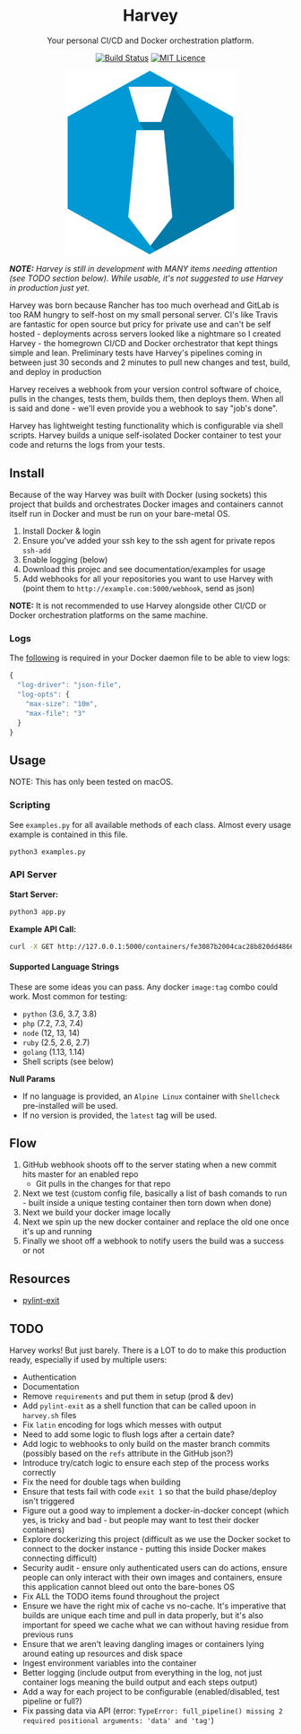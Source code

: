 <div align="center">

# Harvey

Your personal CI/CD and Docker orchestration platform.

[![Build Status](https://travis-ci.org/Justintime50/harvey.svg?branch=master)](https://travis-ci.org/Justintime50/harvey)
[![MIT Licence](https://badges.frapsoft.com/os/mit/mit.svg?v=103)](https://opensource.org/licenses/mit-license.php)

<img src="assets/showcase.png" style="max-width:300px">

</div>

***NOTE:** Harvey is still in development with MANY items needing attention (see TODO section below). While usable, it's not suggested to use Harvey in production just yet.*

Harvey was born because Rancher has too much overhead and GitLab is too RAM hungry to self-host on my small personal server. CI's like Travis are fantastic for open source but pricy for private use and can't be self hosted - deployments across servers looked like a nightmare so I created Harvey - the homegrown CI/CD and Docker orchestrator that kept things simple and lean. Preliminary tests have Harvey's pipelines coming in between just 30 seconds and 2 minutes to pull new changes and test, build, and deploy in production

Harvey receives a webhook from your version control software of choice, pulls in the changes, tests them, builds them, then deploys them. When all is said and done - we'll even provide you a webhook to say "job's done".

Harvey has lightweight testing functionality which is configurable via shell scripts. Harvey builds a unique self-isolated Docker container to test your code and returns the logs from your tests.

## Install

Because of the way Harvey was built with Docker (using sockets) this project that builds and orchestrates Docker images and containers cannot itself run in Docker and must be run on your bare-metal OS.

1. Install Docker & login
1. Ensure you've added your ssh key to the ssh agent for private repos `ssh-add`
1. Enable logging (below)
1. Download this projec and see documentation/examples for usage
1. Add webhooks for all your repositories you want to use Harvey with (point them to `http://example.com:5000/webhook`, send as json)

**NOTE:** It is not recommended to use Harvey alongside other CI/CD or Docker orchestration platforms on the same machine.

### Logs

The [following](https://docs.docker.com/config/containers/logging/json-file/#usage) is required in your Docker daemon file to be able to view logs:

```js
{
  "log-driver": "json-file",
  "log-opts": {
    "max-size": "10m",
    "max-file": "3" 
  }
}
```

## Usage

NOTE: This has only been tested on macOS.

### Scripting

See `examples.py` for all available methods of each class. Almost every usage example is contained in this file.

```bash
python3 examples.py
```

### API Server

**Start Server:**
```bash
python3 app.py
```

**Example API Call:**
```bash
curl -X GET http://127.0.0.1:5000/containers/fe3087b2004cac28b820dd48661dd2b4d974293a1b9968a2d8fcc969c0325707
```

#### Supported Language Strings

These are some ideas you can pass. Any docker `image:tag` combo could work. Most common for testing:

- `python` (3.6, 3.7, 3.8)
- `php` (7.2, 7.3, 7.4)
- `node` (12, 13, 14)
- `ruby` (2.5, 2.6, 2.7)
- `golang` (1.13, 1.14)
- Shell scripts (see below)

**Null Params**
- If no language is provided, an `Alpine Linux` container with `Shellcheck` pre-installed will be used.
- If no version is provided, the `latest` tag will be used.

## Flow

1. GitHub webhook shoots off to the server stating when a new commit hits master for an enabled repo
    - Git pulls in the changes for that repo
1. Next we test (custom config file, basically a list of bash comands to run - built inside a unique testing container then torn down when done)
1. Next we build your docker image locally
1. Next we spin up the new docker container and replace the old one once it's up and running
1. Finally we shoot off a webhook to notify users the build was a success or not

## Resources

- [pylint-exit](https://pypi.org/project/pylint-exit/)

## TODO

Harvey works! But just barely. There is a LOT to do to make this production ready, especially if used by multiple users:

- Authentication
- Documentation
- Remove `requirements` and put them in setup (prod & dev)
- Add `pylint-exit` as a shell function that can be called upoon in `harvey.sh` files
- Fix `latin` encoding for logs which messes with output
- Need to add some logic to flush logs after a certain date?
- Add logic to webhooks to only build on the master branch commits (possibly based on the `refs` attribute in the GitHub json?)
- Introduce try/catch logic to ensure each step of the process works correctly
- Fix the need for double tags when building
- Ensure that tests fail with code `exit 1` so that the build phase/deploy isn't triggered
- Figure out a good way to implement a docker-in-docker concept (which yes, is tricky and bad - but people may want to test their docker containers)
- Explore dockerizing this project (difficult as we use the Docker socket to connect to the docker instance - putting this inside Docker makes connecting difficult)
- Security audit - ensure only authenticated users can do actions, ensure people can only interact with their own images and containers, ensure this application cannot bleed out onto the bare-bones OS
- Fix ALL the TODO items found throughout the project
- Ensure we have the right mix of cache vs no-cache. It's imperative that builds are unique each time and pull in data properly, but it's also important for speed we cache what we can without having residue from previous runs
- Ensure that we aren't leaving dangling images or containers lying around eating up resources and disk space
- Ingest environment variables into the container
- Better logging (include output from everything in the log, not just container logs meaning the build output and each steps output)
- Add a way for each project to be configurable (enabled/disabled, test pipeline or full?)
- Fix passing data via API (error: `TypeError: full_pipeline() missing 2 required positional arguments: 'data' and 'tag'`)
